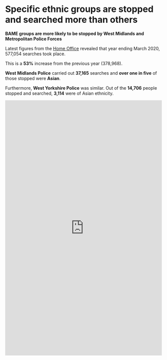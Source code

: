 # Specific ethnic groups are stopped and searched more than others

**BAME groups are more likely to be stopped by West Midlands and Metropolitan Police Forces**

Latest figures from the [Home Office](https://www.gov.uk/government/statistics/police-powers-and-procedures-england-and-wales-year-ending-31-march-2020) revealed that year ending March 2020, 577,054 searches took place.

This is a **53%** increase from the previous year (378,968).

**West Midlands Police** carried out **37,165** searches and **over one in five** of those stopped were **Asian**.

Furthermore, **West Yorkshire Police** was similar. Out of the **14,706** people stopped and searched, **3,114** were of Asian ethnicity.

<iframe title="Yearly stop and search by Police Force Area " aria-label="map" id="datawrapper-chart-zM6oO" src="https://datawrapper.dwcdn.net/zM6oO/6/" scrolling="no" frameborder="0" style="border: none;" width="100%" height="820"></iframe>
